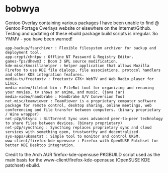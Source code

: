 bobwya
======


Gentoo Overlay containing various packages I have been unable to find @ Gentoo Portage Overlays website or elsewhere on the Internet/Github. Testing and updating of these ebuild package 
build scripts is irregular. So YMMV - you have been warned!

    app-backup/fsarchiver : Flexible filesystem archiver for backup and deployment tool.
    app-crypt/chntpw : Offline NT Password & Registry Editor.
    games-fps/dhewm3 : Doom 3 GPL source modification.
    kde-misc/kmozillahelper : helper application that allows Mozilla Firefox to use KDE file dialogs, file associations, protocol handlers and other KDE integration features.
    media-tv/freetuxtv : freetuxtv GTK+ WebTV and Web Radio player for Linux.
    media-video/filebot-bin : FileBot tool for organizing and renaming your movies, tv shows or anime, and music. (java jar)
    media-video/handbrake : Handbrake A/V Conversion Tool
	net-misc/teamviewer : TeamViewer is a proprietary computer software package for remote control, desktop sharing, online meetings, web conferencing and file transfer between computers. (binary proprietary / Wine wrapper) 
    net-p2p/btsync : BitTorrent Sync uses advanced peer-to-peer technology to share files between devices. (binary proprietary)
    net-p2p/syncthing : Syncthing replaces proprietary sync and cloud services with something open, trustworthy and decentralized.
    sys-apps/uksmstat : Simple tool to monitor and control UKSM.
    www-client/firefox-kde-opensuse : Firefox with OpenSUSE Patchset for better KDE Desktop integration.

Credit to the Arch AUR firefox-kde-opensuse PKGBUILD script used as the main basis for the  www-client/firefox-kde-opensuse (OpenSUSE KDE patchset) ebuild.
